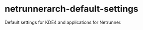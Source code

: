 netrunnerarch-default-settings
==========================
Default settings for KDE4 and applications for Netrunner. 
